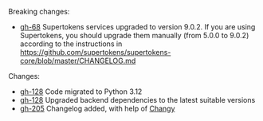 
Breaking changes:

- [gh-68](https://github.com/Tiendil/feeds.fun/issues/68) Supertokens services upgraded to version 9.0.2. If you are using Supertokens, you should upgrade them manually (from 5.0.0 to 9.0.2) according to the instructions in https://github.com/supertokens/supertokens-core/blob/master/CHANGELOG.md

Changes:

- [gh-128](https://github.com/Tiendil/feeds.fun/issues/128) Code migrated to Python 3.12
- [gh-128](https://github.com/Tiendil/feeds.fun/issues/128) Upgraded backend dependencies to the latest suitable versions
- [gh-205](https://github.com/Tiendil/feeds.fun/issues/205) Changelog added, with help of [Changy](https://github.com/Tiendil/changy)
